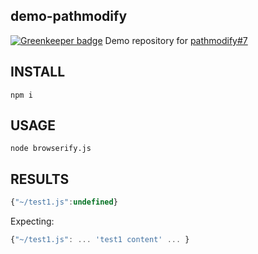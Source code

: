 demo-pathmodify
---------------

[![Greenkeeper badge](https://badges.greenkeeper.io/unlight/demo-pathmodify.svg)](https://greenkeeper.io/)
Demo repository for [pathmodify#7](https://github.com/jmm/pathmodify/issues/7)  

INSTALL
-------
`npm i`

USAGE
-----
`node browserify.js`

RESULTS
-------
```js
{"~/test1.js":undefined}
```
Expecting:
```js
{"~/test1.js": ... 'test1 content' ... }
```